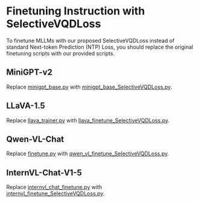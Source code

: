 # Finetuning Instruction with SelectiveVQDLoss

To finetune MLLMs with our proposed SelectiveVQDLoss instead of standard Next-token Prediction (NTP) Loss, you should replace the original finetuning scripts with our provided scripts.

## MiniGPT-v2
Replace [minigpt_base.py](https://github.com/Vision-CAIR/MiniGPT-4/blob/main/minigpt4/models/minigpt_base.py) with [minigpt_base_SelectiveVQDLoss.py](minigpt_base_SelectiveVQDLoss.py).

## LLaVA-1.5
Replace [llava_trainer.py](https://github.com/haotian-liu/LLaVA/blob/main/llava/train/llava_trainer.py) with [llava_finetune_SelectiveVQDLoss.py](llava_finetune_SelectiveVQDLoss.py).

## Qwen-VL-Chat
Replace [finetune.py](https://github.com/QwenLM/Qwen-VL/blob/master/finetune.py) with [qwen_vl_finetune_SelectiveVQDLoss.py](qwen_vl_finetune_SelectiveVQDLoss.py).

## InternVL-Chat-V1-5
Replace [internvl_chat_finetune.py](https://github.com/OpenGVLab/InternVL/blob/main/internvl_chat/internvl/train/internvl_chat_finetune.py) with [internvl_finetune_SelectiveVQDLoss.py](internvl_finetune_SelectiveVQDLoss.py).